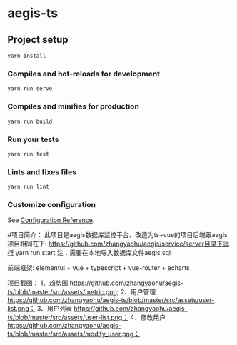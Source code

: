 # aegis-ts

## Project setup
```
yarn install
```

### Compiles and hot-reloads for development
```
yarn run serve
```

### Compiles and minifies for production
```
yarn run build
```

### Run your tests
```
yarn run test
```

### Lints and fixes files
```
yarn run lint
```

### Customize configuration
See [Configuration Reference](https://cli.vuejs.org/config/).

#项目简介：
此项目是aegis数据库监控平台、改造为ts+vue的项目后端跟aegis项目相同在下:
https://github.com/zhangyaohu/aegis/service/server目录下运行
yarn run start
注：需要在本地导入数据库文件aegis.sql

前端框架: elementui + vue + typescript + vue-router + echarts

项目截图：
1、趋势图
https://github.com/zhangyaohu/aegis-ts/blob/master/src/assets/metric.png;
2、用户管理
https://github.com/zhangyaohu/aegis-ts/blob/master/src/assets/user-list.png；
3、用户列表
https://github.com/zhangyaohu/aegis-ts/blob/master/src/assets/user-list.png；
4、修改用户
https://github.com/zhangyaohu/aegis-ts/blob/master/src/assets/modify_user.png；